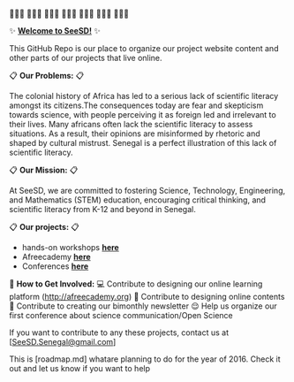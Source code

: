 👩🏾‍🏫 👩🏻‍⚕️ 👩🏿‍💻 👩🏽‍🚀 👩🏻‍🌾 👩🏼‍🔬 👩🏽‍💼

:sparkles: [**Welcome to SeeSD!**](https://www.seesd.org) :sparkles:

This GitHub Repo is our place to organize our project website content and other parts of our projects that live online. 



:clipboard: **Our Problems:** :clipboard:

The colonial history of Africa has led to a serious lack of scientific literacy amongst its citizens.The consequences today are fear and skepticism towards science, with people perceiving it as foreign led and irrelevant to their lives. Many africans often lack the scientific literacy to assess situations. As a result, their opinions are misinformed by rhetoric and shaped by cultural mistrust.
Senegal is a perfect illustration of this lack of scientific literacy.


:clipboard: **Our Mission:** :clipboard:

At SeeSD, we are committed to fostering Science, Technology, Engineering, and Mathematics (STEM) education, encouraging critical thinking, and scientific literacy from K-12 and beyond in Senegal.

:clipboard: **Our projects:** :clipboard:

+ hands-on workshops [**here**](https://www.seesd.org/hands-on)
+ Afreecademy [**here**](https://www.seesd.org/online-plateform)
+ Conferences [**here**](https://www.seesd.org/conference)

:memo: **How to Get Involved:** 
:computer: Contribute to designing our online learning platform (http://afreecademy.org)
:book: Contribute to designing online contents 
:newspaper: Contribute to creating our bimonthly newsletter 
:relieved: Help us organize our first conference about science communication/Open Science

If you want to contribute to any these projects, contact us at [SeeSD.Senegal@gmail.com]

This is [roadmap.md] whatare planning to do for the year of 2016. 
Check it out and let us know if you want to help 
